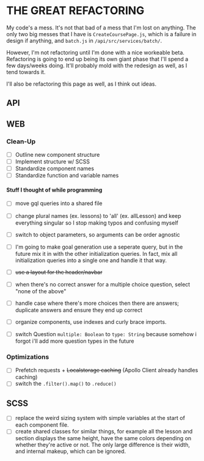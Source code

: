 # THE GREAT REFACTORING

My code's a mess. It's not that bad of a mess that I'm lost on anything. The only two big messes that I have is `CreateCoursePage.js`, which is a failure in design if anything, and `batch.js` in `/api/src/services/batch/`.

However, I'm not refactoring until I'm done with a nice workeable beta. Refactoring is going to end up being its own giant phase that I'll spend a few days/weeks doing. It'll probably mold with the redesign as well, as I tend towards it.

I'll also be refactoring this page as well, as I think out ideas.

## API

## WEB

### Clean-Up

+ [ ] Outline new component structure
+ [ ] Implement structure w/ SCSS
+ [ ] Standardize component names
+ [ ] Standardize function and variable names
 
#### Stuff I thought of while programming

+ [ ] move gql queries into a shared file
+ [ ] change plural names (ex. lessons) to 'all' (ex. allLesson) and keep everything singular so I stop making typos and confusing myself
+ [ ] switch to object parameters, so arguments can be order agnostic
+ [ ] I'm going to make goal generation use a seperate query, but in the future mix it in with the other initialization queries. In fact, mix all initialization queries into a single one and handle it that way.
+ [ ] ~~use a layout for the header/navbar~~
+ [ ] when there's no correct answer for a multiple choice question, select "none of the above"
+ [ ] handle case where there's more choices then there are answers; duplicate answers and ensure they end up correct
+ [ ] organize components, use indexes and curly brace imports.
+ [ ] switch Question `multiple: Boolean` to `type: String` because somehow i forgot i'll add more question types in the future


### Optimizations 

+ [ ] Prefetch requests + ~~Localstorage caching~~ (Apollo Client already handles caching)
+ [ ] switch the `.filter().map()` to `.reduce()`

## SCSS

+ [ ] replace the weird sizing system with simple variables at the start of each component file.
+ [ ] create shared classes for similar things, for example all the lesson and section displays the same height, have the same colors depending on whether they're active or not. The only large difference is their width, and internal makeup, which can be ignored.
